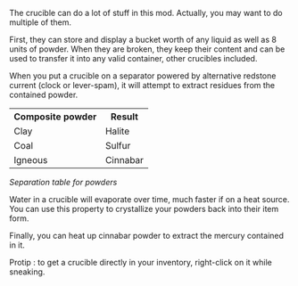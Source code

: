 The crucible can do a lot of stuff in this mod. Actually, you may want to do multiple of them.

First, they can store and display a bucket worth of any liquid as well as 8 units of powder. When they are broken, they keep their content and can be used to transfer it into any valid container, other crucibles included.

When you put a crucible on a separator powered by alternative redstone current (clock or lever-spam), it will attempt to extract residues from the contained powder.
<table>
	<tr>
		<th>Composite powder</th>
		<th>Result</th>
	</tr>
	<tr>
		<td>Clay</td>
		<td>Halite</td>
	</tr>
	<tr>
		<td>Coal</td>
		<td>Sulfur</td>
	</tr>
	<tr>
		<td>Igneous</td>
		<td>Cinnabar</td>
	</tr>
</table>

*Separation table for powders*

Water in a crucible will evaporate over time, much faster if on a heat source. You can use this property to crystallize your powders back into their item form.

Finally, you can heat up cinnabar powder to extract the mercury contained in it.

Protip : to get a crucible directly in your inventory, right-click on it while sneaking.

